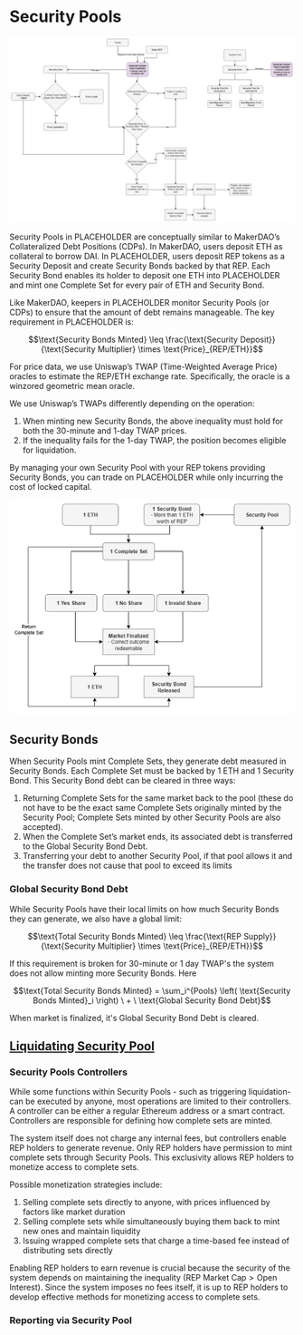 # Security Pools

![image](images/SecurityPool.png)

Security Pools in PLACEHOLDER are conceptually similar to MakerDAO’s Collateralized Debt Positions (CDPs). In MakerDAO, users deposit ETH as collateral to borrow DAI. In PLACEHOLDER, users deposit REP tokens as a Security Deposit and create Security Bonds backed by that REP. Each Security Bond enables its holder to deposit one ETH into PLACEHOLDER and mint one Complete Set for every pair of ETH and Security Bond.

Like MakerDAO, keepers in PLACEHOLDER monitor Security Pools (or CDPs) to ensure that the amount of debt remains manageable. The key requirement in PLACEHOLDER is:

```math
\text{Security Bonds Minted} \leq \frac{\text{Security Deposit}}{\text{Security Multiplier} \times \text{Price}_{REP/ETH}}
```

For price data, we use Uniswap’s TWAP (Time-Weighted Average Price) oracles to estimate the REP/ETH exchange rate. Specifically, the oracle is a winzored geometric mean oracle.

We use Uniswap’s TWAPs differently depending on the operation:

1. When minting new Security Bonds, the above inequality must hold for both the 30-minute and 1-day TWAP prices.
2. If the inequality fails for the 1-day TWAP, the position becomes eligible for liquidation.

By managing your own Security Pool with your REP tokens providing Security Bonds, you can trade on PLACEHOLDER while only incurring the cost of locked capital.

![image](images/CompleteSet.png)

## Security Bonds
When Security Pools mint Complete Sets, they generate debt measured in Security Bonds. Each Complete Set must be backed by 1 ETH and 1 Security Bond. This Security Bond debt can be cleared in three ways:

1) Returning Complete Sets for the same market back to the pool (these do not have to be the exact same Complete Sets originally minted by the Security Pool; Complete Sets minted by other Security Pools are also accepted).
2) When the Complete Set’s market ends, its associated debt is transferred to the Global Security Bond Debt.
3) Transferring your debt to another Security Pool, if that pool allows it and the transfer does not cause that pool to exceed its limits

### Global Security Bond Debt

While Security Pools have their local limits on how much Security Bonds they can generate, we also have a global limit:

```math
\text{Total Security Bonds Minted} \leq \frac{\text{REP Supply}}{\text{Security Multiplier} \times \text{Price}_{REP/ETH}}
```

If this requirement is broken for 30-minute or 1 day TWAP's the system does not allow minting more Security Bonds. Here

```math
\text{Total Security Bonds Minted} = \sum_i^{Pools} \left( \text{Security Bonds Minted}_i \right) \ + \ \text{Global Security Bond Debt}
```

When market is finalized, it's Global Security Bond Debt is cleared.

## [Liquidating Security Pool](./Liquidation.md)

### Security Pools Controllers
While some functions within Security Pools - such as triggering liquidation-can be executed by anyone, most operations are limited to their controllers. A controller can be either a regular Ethereum address or a smart contract. Controllers are responsible for defining how complete sets are minted.

The system itself does not charge any internal fees, but controllers enable REP holders to generate revenue. Only REP holders have permission to mint complete sets through Security Pools. This exclusivity allows REP holders to monetize access to complete sets.

Possible monetization strategies include:
1) Selling complete sets directly to anyone, with prices influenced by factors like market duration
2) Selling complete sets while simultaneously buying them back to mint new ones and maintain liquidity
3) Issuing wrapped complete sets that charge a time-based fee instead of distributing sets directly

Enabling REP holders to earn revenue is crucial because the security of the system depends on maintaining the inequality ($\text{REP Market Cap} > \text{Open Interest}$). Since the system imposes no fees itself, it is up to REP holders to develop effective methods for monetizing access to complete sets.

### Reporting via Security Pool
